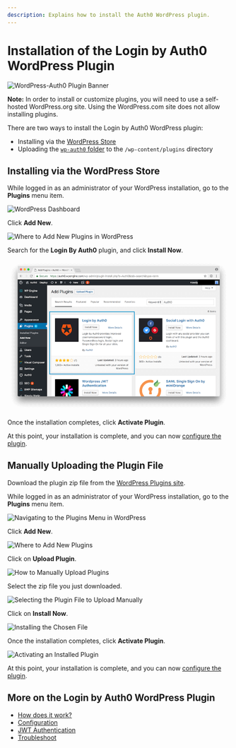 ```yaml
---
description: Explains how to install the Auth0 WordPress plugin.
---
```


# Installation of the Login by Auth0 WordPress Plugin

![WordPress-Auth0 Plugin Banner](/media/articles/cms/wordpress/wordpress-plugin-banner.png)

**Note:** In order to install or customize plugins, you will need to use a self-hosted WordPress.org site. Using the WordPress.com site does not allow installing plugins.

There are two ways to install the Login by Auth0 WordPress plugin:

- Installing via the [WordPress Store](#installing-via-the-wordpress-store)
- Uploading the [`wp-auth0` folder](#manually-uploading-the-plugin-file) to the `/wp-content/plugins` directory

## Installing via the WordPress Store

While logged in as an administrator of your WordPress installation, go to the **Plugins** menu item.

![WordPress Dashboard](/media/articles/cms/wordpress/plugins.png)

Click **Add New**.

![Where to Add New Plugins in WordPress](/media/articles/cms/wordpress/add-new.png)

Search for the **Login By Auth0** plugin, and click **Install Now**.

![Install the plugin](/media/articles/cms/wordpress/install-plugin.png)

Once the installation completes, click **Activate Plugin**.

At this point, your installation is complete, and you can now [configure the plugin](/cms/wordpress/configuration).

## Manually Uploading the Plugin File

Download the plugin zip file from the [WordPress Plugins site](https://wordpress.org/plugins/auth0/).

While logged in as an administrator of your WordPress installation, go to the **Plugins** menu item.

![Navigating to the Plugins Menu in WordPress](/media/articles/cms/wordpress/plugins.png)

Click **Add New**.

![Where to Add New Plugins](/media/articles/cms/wordpress/add-new.png)

Click on **Upload Plugin**.

![How to Manually Upload Plugins](/media/articles/cms/wordpress/upload-and-install.png)

Select the zip file you just downloaded.

![Selecting the Plugin File to Upload Manually](/media/articles/cms/wordpress/select-upload.png)

Click on **Install Now**.

![Installing the Chosen File](/media/articles/cms/wordpress/install-now.png)

Once the installation completes, click **Activate Plugin**.

![Activating an Installed Plugin](/media/articles/cms/wordpress/activate-upload.png)

At this point, your installation is complete, and you can now [configure the plugin](/cms/wordpress/configuration).

## More on the Login by Auth0 WordPress Plugin

- [How does it work?](/cms/wordpress/how-does-it-work)
- [Configuration](/cms/wordpress/configuration)
- [JWT Authentication](/cms/wordpress/jwt-authentication)
- [Troubleshoot](/cms/wordpress/troubleshoot)

